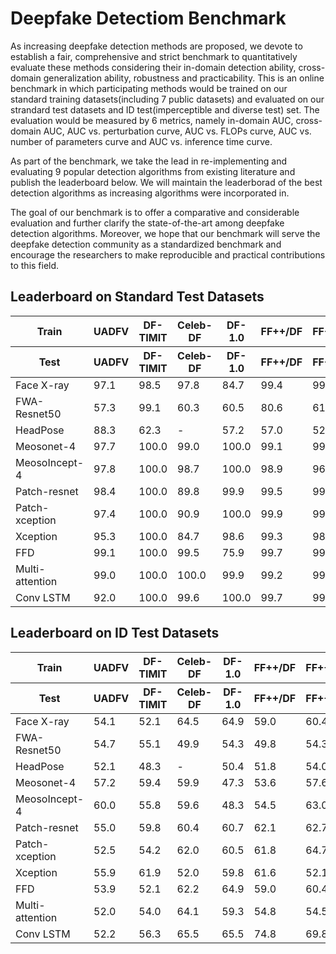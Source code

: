# Deepfake Detectiom Benchmark
As increasing deepfake detection methods are proposed, we devote to establish a fair, comprehensive and strict benchmark to quantitatively evaluate these methods considering their in-domain detection ability, cross-domain generalization ability, robustness and practicability. This is an online benchmark in which participating methods would be trained on our standard training datasets(including 7 public datasets) and evaluated on our strandard test datasets and ID test(imperceptible and diverse test) set. The evaluation would be measured by 6 metrics, namely in-domain AUC, cross-domain AUC, AUC vs. perturbation curve, AUC vs. FLOPs curve, AUC vs. number of parameters curve and AUC vs. inference time curve.

As part of the benchmark, we take the lead in re-implementing and evaluating 9 popular detection algorithms from existing literature and publish the leaderboard below. We will maintain the leaderborad of the best detection algorithms as increasing algorithms were incorporated in.

The goal of our benchmark is to offer a comparative and considerable evaluation and further clarify the state-of-the-art among deepfake detection algorithms. Moreover, we hope that our benchmark will serve the deepfake detection community as a standardized benchmark and encourage the researchers to make reproducible and practical contributions to this field.

## Leaderboard on Standard Test Datasets

<table>
    <thead>
        <tr>
          <th>Train</th>
          <th>UADFV</th>
          <th>DF-TIMIT</th>
          <th>Celeb-DF</th>
          <th>DF-1.0</th>
          <th>FF++/DF</th>
          <th>FF++/FS</th>
          <th>FF++/FShifter</th>
          <th>DFDC</th>
          <th>ForgeryNet</th>
          <th rowspan=2>Average AUC(%)</th>
        </tr>
      <tr>
          <th>Test</th>
          <th>UADFV</th>
          <th>DF-TIMIT</th>
          <th>Celeb-DF</th>
          <th>DF-1.0</th>
          <th>FF++/DF</th>
          <th>FF++/FS</th>
          <th>FF++/FShifter</th>
          <th>DFDC</th>
          <th>ForgeryNet</th>
        </tr>
  </thead>
  <tbody>
        <tr>
          <td>Face X-ray</td>
          <td>97.1</td>
          <td>98.5</td>
          <td>97.8</td>
          <td>84.7</td>
          <td>99.4</td>
          <td>99.8</td>
          <td>99.7</td>
          <td>-</td>
          <td>-</td>
          <td>96.7(96.7)</td>
        </tr>
        <tr>
           <td>FWA-Resnet50</td>
           <td>57.3</td>
           <td>99.1</td>
           <td>60.3</td>
           <td>60.5</td>
           <td>80.6</td>
           <td>61.2</td>
           <td>50.0</td>
           <td>47.6</td>
           <td>50.3</td>
           <td>63.6(67.0)</td>
        </tr>
        <tr>
            <td>HeadPose</td>
            <td>88.3</td>
            <td>62.3</td>
            <td>-</td>
            <td>57.2</td>
            <td>57.0</td>
            <td>52.3</td>
            <td>61.2</td>
            <td>-</td>
            <td>-</td>
            <td>63.0(63.0)</td>
        </tr>
        <tr>
            <td>Meosonet-4</td>
            <td>97.7</td>
            <td>100.0</td>
            <td>99.0</td>
            <td>100.0</td>
            <td>99.1</td>
            <td>99.4</td>
            <td>99.6</td>
            <td>93.8</td>
            <td>71.2</td>
            <td>95.5(99.2)</td>
        </tr>
        <tr>
            <td>MeosoIncept-4</td>
            <td>97.8</td>
            <td>100.0</td>
            <td>98.7</td>
            <td>100.0</td>
            <td>98.9</td>
            <td>96.8</td>
            <td>99.5</td>
            <td>94.8</td>
            <td>67.0</td>
            <td>94.8(98.8)</td>
        </tr>
        <tr>
            <td>Patch-resnet</td>
            <td>98.4</td>
            <td>100.0</td>
            <td>89.8</td>
            <td>99.9</td>
            <td>99.5</td>
            <td>99.7</td>
            <td>99.5</td>
            <td>90.1</td>
            <td>60.5</td>
            <td>92.4(98.1)</td>
        </tr>
        <tr>
            <td>Patch-xception</td>
            <td>97.4</td>
            <td>100.0</td>
            <td>90.9</td>
            <td>100.0</td>
            <td>99.9</td>
            <td>99.6</td>
            <td>99.7</td>
            <td>92.7</td>
            <td>60.1</td>
            <td>93.3(98.2)</td>
        </tr>
        <tr>
            <td>Xception</td>
            <td>95.3</td>
            <td>100.0</td>
            <td>84.7</td>
            <td>98.6</td>
            <td>99.3</td>
            <td>98.4</td>
            <td>99.3</td>
            <td>79.7</td>
            <td>64.4</td>
            <td>91.0(96.5)</td>
        </tr>
        <tr>
            <td>FFD</td>
            <td>99.1</td>
            <td>100.0</td>
            <td>99.5</td>
            <td>75.9</td>
            <td>99.7</td>
            <td>99.6</td>
            <td>100.0</td>
            <td>-</td>
            <td>-</td>
            <td>96.2(96.2)</td>
        </tr>
        <tr>
            <td>Multi-attention</td>
            <td>99.0</td>
            <td>100.0</td>
            <td>100.0</td>
            <td>99.9</td>
            <td>99.2</td>
            <td>99.7</td>
            <td>100.0</td>
            <td>99.0</td>
            <td>80.1</td>
            <td>97.4(99.6)</td>
        </tr>
        <tr>
            <td>Conv LSTM</td>
            <td>92.0</td>
            <td>100.0</td>
            <td>99.6</td>
            <td>100.0</td>
            <td>99.7</td>
            <td>99.8</td>
            <td>99.9</td>
            <td>86.7</td>
            <td>60.7</td>
            <td>93.1(98.7)</td>
        </tr>
    </tbody>
</table>

## Leaderboard on ID Test Datasets
<table>
    <thead>
        <tr>
          <th>Train</th>
          <th>UADFV</th>
          <th>DF-TIMIT</th>
          <th>Celeb-DF</th>
          <th>DF-1.0</th>
          <th>FF++/DF</th>
          <th>FF++/FS</th>
          <th>FF++/FShifter</th>
          <th>DFDC</th>
          <th>ForgeryNet</th>
          <th rowspan=2>Average AUC(%)</th>
        </tr>
      <tr>
          <th>Test</th>
          <th>UADFV</th>
          <th>DF-TIMIT</th>
          <th>Celeb-DF</th>
          <th>DF-1.0</th>
          <th>FF++/DF</th>
          <th>FF++/FS</th>
          <th>FF++/FShifter</th>
          <th>DFDC</th>
          <th>ForgeryNet</th>
        </tr>
  </thead>
  <tbody>
        <tr>
          <td>Face X-ray</td>
          <td>54.1</td>
          <td>52.1</td>
          <td>64.5</td>
          <td>64.9</td>
          <td>59.0</td>
          <td>60.4</td>
          <td>57.6</td>
          <td>-</td>
          <td>-</td>
          <td>58.9(58.9)</td>
        </tr>
        <tr>
           <td>FWA-Resnet50</td>
           <td>54.7</td>
           <td>55.1</td>
           <td>49.9</td>
           <td>54.3</td>
           <td>49.8</td>
           <td>54.3</td>
           <td>50.0</td>
           <td>53.2</td>
           <td>50.0</td>
           <td>52.3(52.5)</td>
        </tr>
        <tr>
            <td>HeadPose</td>
            <td>52.1</td>
            <td>48.3</td>
            <td>-</td>
            <td>50.4</td>
            <td>51.8</td>
            <td>54.0</td>
            <td>50.7</td>
            <td>-</td>
            <td>-</td>
            <td>51.2(51.2)</td>
        </tr>
        <tr>
            <td>Meosonet-4</td>
            <td>57.2</td>
            <td>59.4</td>
            <td>59.9</td>
            <td>47.3</td>
            <td>53.6</td>
            <td>57.6</td>
            <td>48.7</td>
            <td>61.6</td>
            <td>66.5</td>
            <td>56.8(54.8)</td>
        </tr>
        <tr>
            <td>MeosoIncept-4</td>
            <td>60.0</td>
            <td>55.8</td>
            <td>59.6</td>
            <td>48.3</td>
            <td>54.5</td>
            <td>63.0</td>
            <td>49.8</td>
            <td>60.5</td>
            <td>54.7</td>
            <td>56.2(55.8)</td>
        </tr>
        <tr>
            <td>Patch-resnet</td>
            <td>55.0</td>
            <td>59.8</td>
            <td>60.4</td>
            <td>60.7</td>
            <td>62.1</td>
            <td>62.7</td>
            <td>58.8</td>
            <td>59.3</td>
            <td>63.7</td>
            <td>60.2(59.9)</td>
        </tr>
        <tr>
            <td>Patch-xception</td>
            <td>52.5
            <td>54.2
            <td>62.0
            <td>60.5
            <td>61.8
            <td>64.7
            <td>61.1
            <td>55.1
            <td>64.3
            <td>59.5(59.5)
        </tr>
        <tr>
            <td>Xception</td>
            <td>55.9</td>
            <td>61.9</td>
            <td>52.0</td>
            <td>59.8</td>
            <td>61.6</td>
            <td>52.1</td>
            <td>49.0</td>
            <td>56.3</td>
            <td>53.7</td>
            <td>55.9(56.1)</td>
        </tr>
        <tr>
            <td>FFD</td>
            <td>53.9</td>
            <td>52.1</td>
            <td>62.2</td>
            <td>64.9</td>
            <td>59.0</td>
            <td>60.4</td>
            <td>57.6</td>
            <td>-</td>
            <td>-</td>
            <td>58.5(58.5)</td>
        </tr>
        <tr>
            <td>Multi-attention</td>
            <td>52.0</td>
            <td>54.0</td>
            <td>64.1</td>
            <td>59.3</td>
            <td>54.8</td>
            <td>54.5</td>
            <td>57.4</td>
            <td>74.7</td>
            <td>74.5</td>
            <td>60.5(56.5)</td>
        </tr>
        <tr>
            <td>Conv LSTM</td>
            <td>52.2</td>
            <td>56.3</td>
            <td>65.5</td>
            <td>65.5</td>
            <td>74.8</td>
            <td>69.8</td>
            <td>47.6</td>
            <td>67.9</td>
            <td>51.9</td>
            <td>61.3(61.8)</td>
        </tr>
    </tbody>
</table>
